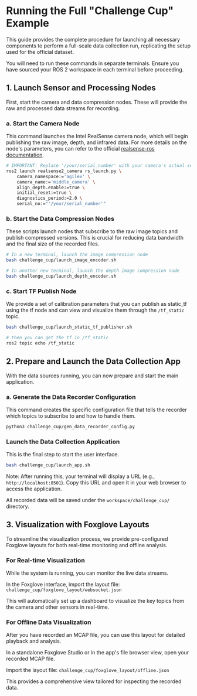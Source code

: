 # Running the Full "Challenge Cup" Example

This guide provides the complete procedure for launching all necessary components to perform a full-scale data collection run, replicating the setup used for the official dataset.

You will need to run these commands in separate terminals. Ensure you have sourced your ROS 2 workspace in each terminal before proceeding.

## 1. Launch Sensor and Processing Nodes

First, start the camera and data compression nodes. These will provide the raw and processed data streams for recording.

### a. Start the Camera Node

This command launches the Intel RealSense camera node, which will begin publishing the raw image, depth, and infrared data. For more details on the node's parameters, you can refer to the official [realsense-ros documentation](https://github.com/IntelRealSense/realsense-ros?tab=readme-ov-file#start-the-camera-node).

```bash
# IMPORTANT: Replace '/your/serial_number' with your camera's actual serial number.
ros2 launch realsense2_camera rs_launch.py \
    camera_namespace:='agilex' \
    camera_name:='middle_camera' \
    align_depth.enable:=true \
    initial_reset:=true \
    diagnostics_period:=2.0 \
    serial_no:="'/your/serial_number'"
```

### b. Start the Data Compression Nodes

These scripts launch nodes that subscribe to the raw image topics and publish compressed versions. This is crucial for reducing data bandwidth and the final size of the recorded files.

```bash
# In a new terminal, launch the image compression node
bash challenge_cup/launch_image_encoder.sh

# In another new terminal, launch the depth image compression node
bash challenge_cup/launch_depth_encoder.sh
```

### c. Start TF Publish Node
We provide a set of calibration parameters that you can publish as static_tf using the tf node and can view and visualize them through the `/tf_static` topic.
```bash
bash challenge_cup/launch_static_tf_publisher.sh

# then you can get the tf in /tf_static
ros2 topic echo /tf_static
```

## 2. Prepare and Launch the Data Collection App

With the data sources running, you can now prepare and start the main application.

### a. Generate the Data Recorder Configuration

This command creates the specific configuration file that tells the recorder which topics to subscribe to and how to handle them.

```bash
python3 challenge_cup/gen_data_recorder_config.py
```

###  Launch the Data Collection Application

This is the final step to start the user interface.


```bash
bash challenge_cup/launch_app.sh
```

Note: After running this, your terminal will display a URL (e.g., `http://localhost:8501`). Copy this URL and open it in your web browser to access the application.

All recorded data will be saved under the `workspace/challenge_cup/` directory.

## 3. Visualization with Foxglove Layouts

To streamline the visualization process, we provide pre-configured Foxglove layouts for both real-time monitoring and offline analysis.

### For Real-time Visualization

While the system is running, you can monitor the live data streams.

In the Foxglove interface, import the layout file: `challenge_cup/foxglove_layout/websocket.json`

This will automatically set up a dashboard to visualize the key topics from the camera and other sensors in real-time.

### For Offline Data Visualization

After you have recorded an MCAP file, you can use this layout for detailed playback and analysis.

In a standalone Foxglove Studio or in the app's file browser view, open your recorded MCAP file.

Import the layout file: `challenge_cup/foxglove_layout/offline.json`

This provides a comprehensive view tailored for inspecting the recorded data.
